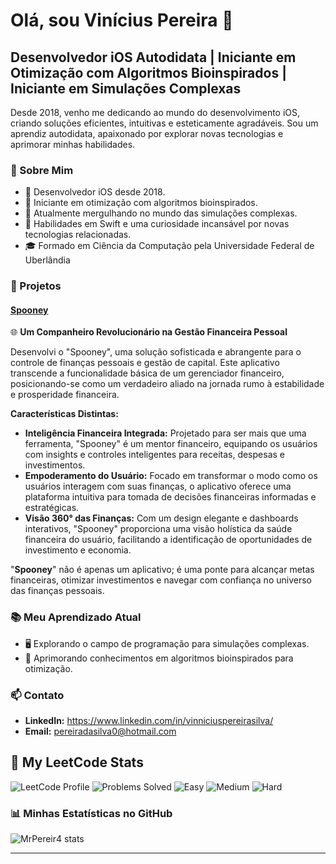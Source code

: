 # Olá, sou Vinícius Pereira 👋

## Desenvolvedor iOS Autodidata | Iniciante em Otimização com Algoritmos Bioinspirados | Iniciante em Simulações Complexas

Desde 2018, venho me dedicando ao mundo do desenvolvimento iOS, criando soluções eficientes, intuitivas e esteticamente agradáveis. Sou um aprendiz autodidata, apaixonado por explorar novas tecnologias e aprimorar minhas habilidades.

### 🌟 Sobre Mim

- 📱 Desenvolvedor iOS desde 2018.
- 🧬 Iniciante em otimização com algoritmos bioinspirados.
- 🌌 Atualmente mergulhando no mundo das simulações complexas.
- 🚀 Habilidades em Swift e uma curiosidade incansável por novas tecnologias relacionadas.
- 🎓 Formado em Ciência da Computação pela Universidade Federal de Uberlândia

### 💼 Projetos

#### [Spooney](https://github.com/MrPereir4/Spooney)
🌐 **Um Companheiro Revolucionário na Gestão Financeira Pessoal**

Desenvolvi o "Spooney", uma solução sofisticada e abrangente para o controle de finanças pessoais e gestão de capital. Este aplicativo transcende a funcionalidade básica de um gerenciador financeiro, posicionando-se como um verdadeiro aliado na jornada rumo à estabilidade e prosperidade financeira.

**Características Distintas:**
- **Inteligência Financeira Integrada:** Projetado para ser mais que uma ferramenta, "Spooney" é um mentor financeiro, equipando os usuários com insights e controles inteligentes para receitas, despesas e investimentos.
- **Empoderamento do Usuário:** Focado em transformar o modo como os usuários interagem com suas finanças, o aplicativo oferece uma plataforma intuitiva para tomada de decisões financeiras informadas e estratégicas.
- **Visão 360° das Finanças:** Com um design elegante e dashboards interativos, "Spooney" proporciona uma visão holística da saúde financeira do usuário, facilitando a identificação de oportunidades de investimento e economia.

"**Spooney**" não é apenas um aplicativo; é uma ponte para alcançar metas financeiras, otimizar investimentos e navegar com confiança no universo das finanças pessoais.


### 📚 Meu Aprendizado Atual

- 🖥️ Explorando o campo de programação para simulações complexas.
- 🤖 Aprimorando conhecimentos em algoritmos bioinspirados para otimização.

### 📫 Contato

- **LinkedIn:** https://www.linkedin.com/in/vinniciuspereirasilva/
- **Email:** pereiradasilva0@hotmail.com

## 🚀 My LeetCode Stats

![LeetCode Profile](https://img.shields.io/badge/LeetCode-mrpereira-brightgreen)
![Problems Solved](https://img.shields.io/badge/Problems%20Solved-X-blue) ![Easy](https://img.shields.io/badge/Easy-X-green) ![Medium](https://img.shields.io/badge/Medium-X-yellow) ![Hard](https://img.shields.io/badge/Hard-X-red)

### 📊 Minhas Estatísticas no GitHub

![MrPereir4 stats](https://github-readme-stats.vercel.app/api?username=MrPereir4&show_icons=true&theme=radical)

---
